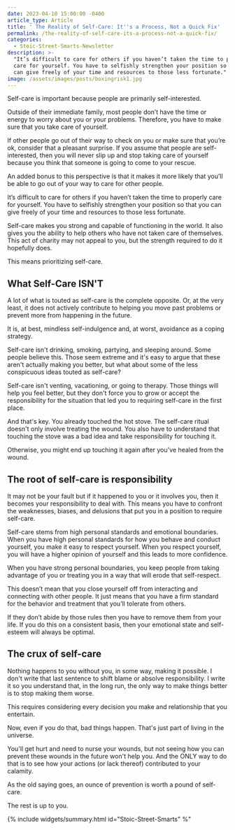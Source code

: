 ```yaml
---
date: 2023-04-10 15:00:00 -0400
article_type: Article
title: ' The Reality of Self-Care: It''s a Process, Not a Quick Fix'
permalink: /the-reality-of-self-care-its-a-process-not-a-quick-fix/
categories:
  - Stoic-Street-Smarts-Newsletter
description: >-
  "It’s difficult to care for others if you haven’t taken the time to properly
  care for yourself. You have to selfishly strengthen your position so that you
  can give freely of your time and resources to those less fortunate."
image: /assets/images/posts/boxingrisk1.jpg
---
```

Self-care is important because people are primarily self-interested.

Outside of their immediate family, most people don’t have the time or energy to worry about you or your problems. Therefore, you have to make sure that you take care of yourself.

If other people go out of their way to check on you or make sure that you’re ok, consider that a pleasant surprise. If you assume that people are self-interested, then you will never slip up and stop taking care of yourself because you think that someone is going to come to your rescue.

An added bonus to this perspective is that it makes it more likely that you’ll be able to go out of your way to care for other people.

It’s difficult to care for others if you haven’t taken the time to properly care for yourself. You have to selfishly strengthen your position so that you can give freely of your time and resources to those less fortunate.

Self-care makes you strong and capable of functioning in the world. It also gives you the ability to help others who have not taken care of themselves. This act of charity may not appeal to you, but the strength required to do it hopefully does.

This means prioritizing self-care.

## What Self-Care ISN'T

A lot of what is touted as self-care is the complete opposite. Or, at the very least, it does not actively contribute to helping you move past problems or prevent more from happening in the future.

It is, at best, mindless self-indulgence and, at worst, avoidance as a coping strategy.

Self-care isn't drinking, smoking, partying, and sleeping around. Some people believe this. Those seem extreme and it's easy to argue that these aren't actually making you better, but what about some of the less conspicuous ideas touted as self-care?

Self-care isn't venting, vacationing, or going to therapy. Those things will help you feel better, but they don't force you to grow or accept the responsibility for the situation that led you to requiring self-care in the first place.

And that's key. You already touched the hot stove. The self-care ritual doesn't only involve treating the wound. You also have to understand that touching the stove was a bad idea and take responsibility for touching it.

Otherwise, you might end up touching it again after you've healed from the wound.

## The root of self-care is responsibility

It may not be your fault but if it happened to you or it involves you, then it becomes your responsibility to deal with. This means you have to confront the weaknesses, biases, and delusions that put you in a position to require self-care.

Self-care stems from high personal standards and emotional boundaries. When you have high personal standards for how you behave and conduct yourself, you make it easy to respect yourself. When you respect yourself, you will have a higher opinion of yourself and this leads to more confidence.

When you have strong personal boundaries, you keep people from taking advantage of you or treating you in a way that will erode that self-respect.

This doesn’t mean that you close yourself off from interacting and connecting with other people. It just means that you have a firm standard for the behavior and treatment that you’ll tolerate from others.

If they don’t abide by those rules then you have to remove them from your life. If you do this on a consistent basis, then your emotional state and self-esteem will always be optimal.

## The crux of self-care

Nothing happens to you without you, in some way, making it possible. I don't write that last sentence to shift blame or absolve responsibility. I write it so you understand that, in the long run, the only way to make things better is to stop making them worse.

This requires considering every decision you make and relationship that you entertain.

Now, even if you do that, bad things happen. That's just part of living in the universe.

You'll get hurt and need to nurse your wounds, but not seeing how you can prevent these wounds in the future won't help you. And the ONLY way to do that is to see how your actions (or lack thereof) contributed to your calamity.

As the old saying goes, an ounce of prevention is worth a pound of self-care.

The rest is up to you.

\{% include widgets/summary.html id="Stoic-Street-Smarts" %"